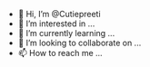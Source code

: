 - 👋 Hi, I’m @Cutiepreeti
- 👀 I’m interested in ...
- 🌱 I’m currently learning ...
- 💞️ I’m looking to collaborate on ...
- 📫 How to reach me ...

<!---
Cutiepreeti/Cutiepreeti is a ✨ special ✨ repository because its `README.md` (this file) appears on your GitHub profile.
You can click the Preview link to take a look at your changes.
--->
